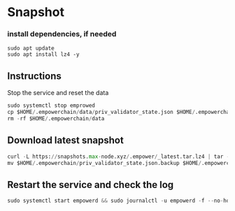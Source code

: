 # Snapshot

### install dependencies, if needed
```pyton
sudo apt update
sudo apt install lz4 -y
```
## Instructions
Stop the service and reset the data
```python
sudo systemctl stop emprowed
cp $HOME/.empowerchain/data/priv_validator_state.json $HOME/.empowerchain/priv_validator_state.json.backup
rm -rf $HOME/.empowerchain/data
```
## Download latest snapshot
```python
curl -L https://snapshots.max-node.xyz/.empower/_latest.tar.lz4 | tar -Ilz4 -xf - -C $HOME/.empowerchain
mv $HOME/.empowerchain/priv_validator_state.json.backup $HOME/.empowerchain/data/priv_validator_state.json
```
## Restart the service and check the log
```python
sudo systemctl start empowerd && sudo journalctl -u empowerd -f --no-hostname -o cat
```
